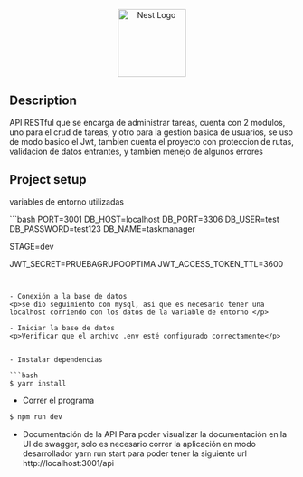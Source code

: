 <p align="center">
  <a href="http://nestjs.com/" target="blank"><img src="https://nestjs.com/img/logo-small.svg" width="120" alt="Nest Logo" /></a>
</p>

[circleci-image]: https://img.shields.io/circleci/build/github/nestjs/nest/master?token=abc123def456
[circleci-url]: https://circleci.com/gh/nestjs/nest

## Description

<p>
  API RESTful que se encarga de administrar tareas, cuenta con 2 modulos, uno para el crud de tareas, y otro para la gestion basica de usuarios, se uso de modo basico el Jwt, tambien cuenta el proyecto con proteccion de rutas, validacion de datos entrantes, y tambien menejo de algunos errores 
</p>

## Project setup

<p>variables de entorno utilizadas <p>
```bash
PORT=3001
DB_HOST=localhost
DB_PORT=3306
DB_USER=test
DB_PASSWORD=test123
DB_NAME=taskmanager

STAGE=dev

JWT_SECRET=PRUEBAGRUPOOPTIMA
JWT_ACCESS_TOKEN_TTL=3600

````


- Conexión a la base de datos
<p>se dio seguimiento con mysql, asi que es necesario tener una localhost corriendo con los datos de la variable de entorno </p>

- Iniciar la base de datos
<p>Verificar que el archivo .env esté configurado correctamente</p>


- Instalar dependencias

```bash
$ yarn install
````

- Correr el programa

```bash
$ npm run dev
```

- Documentación de la API
  Para poder visualizar la documentación en la UI de swagger, solo es necesario correr la aplicación en modo desarrollador yarn run start para poder tener la siguiente url http://localhost:3001/api
